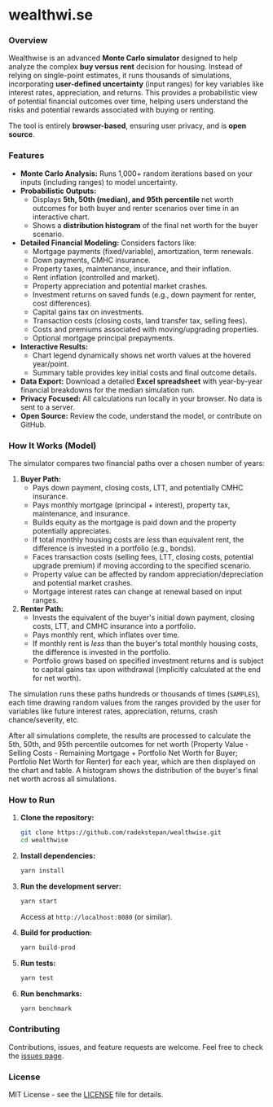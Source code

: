 # wealthwi.se

### Overview

Wealthwise is an advanced **Monte Carlo simulator** designed to help analyze the complex **buy versus rent** decision for housing. Instead of relying on single-point estimates, it runs thousands of simulations, incorporating **user-defined uncertainty** (input ranges) for key variables like interest rates, appreciation, and returns. This provides a probabilistic view of potential financial outcomes over time, helping users understand the risks and potential rewards associated with buying or renting.

The tool is entirely **browser-based**, ensuring user privacy, and is **open source**.

### Features

-   **Monte Carlo Analysis:** Runs 1,000+ random iterations based on your inputs (including ranges) to model uncertainty.
-   **Probabilistic Outputs:**
    -   Displays **5th, 50th (median), and 95th percentile** net worth outcomes for both buyer and renter scenarios over time in an interactive chart.
    -   Shows a **distribution histogram** of the final net worth for the buyer scenario.
-   **Detailed Financial Modeling:** Considers factors like:
    -   Mortgage payments (fixed/variable), amortization, term renewals.
    -   Down payments, CMHC insurance.
    -   Property taxes, maintenance, insurance, and their inflation.
    -   Rent inflation (controlled and market).
    -   Property appreciation and potential market crashes.
    -   Investment returns on saved funds (e.g., down payment for renter, cost differences).
    -   Capital gains tax on investments.
    -   Transaction costs (closing costs, land transfer tax, selling fees).
    -   Costs and premiums associated with moving/upgrading properties.
    -   Optional mortgage principal prepayments.
-   **Interactive Results:**
    -   Chart legend dynamically shows net worth values at the hovered year/point.
    -   Summary table provides key initial costs and final outcome details.
-   **Data Export:** Download a detailed **Excel spreadsheet** with year-by-year financial breakdowns for the median simulation run.
-   **Privacy Focused:** All calculations run locally in your browser. No data is sent to a server.
-   **Open Source:** Review the code, understand the model, or contribute on GitHub.

### How It Works (Model)

The simulator compares two financial paths over a chosen number of years:

1.  **Buyer Path:**
    -   Pays down payment, closing costs, LTT, and potentially CMHC insurance.
    -   Pays monthly mortgage (principal + interest), property tax, maintenance, and insurance.
    -   Builds equity as the mortgage is paid down and the property potentially appreciates.
    -   If total monthly housing costs are *less* than equivalent rent, the difference is invested in a portfolio (e.g., bonds).
    -   Faces transaction costs (selling fees, LTT, closing costs, potential upgrade premium) if moving according to the specified scenario.
    -   Property value can be affected by random appreciation/depreciation and potential market crashes.
    -   Mortgage interest rates can change at renewal based on input ranges.
2.  **Renter Path:**
    -   Invests the equivalent of the buyer's initial down payment, closing costs, LTT, and CMHC insurance into a portfolio.
    -   Pays monthly rent, which inflates over time.
    -   If monthly rent is *less* than the buyer's total monthly housing costs, the difference is invested in the portfolio.
    -   Portfolio grows based on specified investment returns and is subject to capital gains tax upon withdrawal (implicitly calculated at the end for net worth).

The simulation runs these paths hundreds or thousands of times (`SAMPLES`), each time drawing random values from the ranges provided by the user for variables like future interest rates, appreciation, returns, crash chance/severity, etc.

After all simulations complete, the results are processed to calculate the 5th, 50th, and 95th percentile outcomes for net worth (Property Value - Selling Costs - Remaining Mortgage + Portfolio Net Worth for Buyer; Portfolio Net Worth for Renter) for each year, which are then displayed on the chart and table. A histogram shows the distribution of the buyer's final net worth across all simulations.

### How to Run

1.  **Clone the repository:**
    ```sh
    git clone https://github.com/radekstepan/wealthwise.git
    cd wealthwise
    ```

2.  **Install dependencies:**
    ```sh
    yarn install
    ```

3.  **Run the development server:**
    ```sh
    yarn start
    ```
    Access at `http://localhost:8080` (or similar).

4.  **Build for production:**
    ```sh
    yarn build-prod
    ```

5.  **Run tests:**
    ```sh
    yarn test
    ```

6.  **Run benchmarks:**
    ```sh
    yarn benchmark
    ```

### Contributing

Contributions, issues, and feature requests are welcome. Feel free to check the [issues page](https://github.com/radekstepan/wealthwise/issues).

### License

MIT License - see the [LICENSE](LICENSE) file for details.

